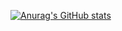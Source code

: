 [![Anurag's GitHub stats](https://github-readme-stats.vercel.app/api?username=vertigoths)](https://github.com/anuraghazra/github-readme-stats)
